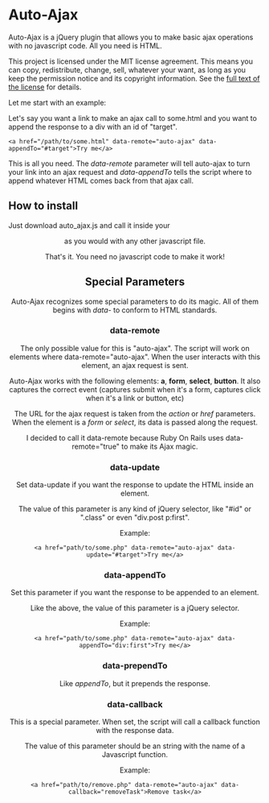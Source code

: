 # Auto-Ajax

Auto-Ajax is a jQuery plugin that allows you to make basic ajax operations with no javascript code. All you need is HTML.

This project is licensed under the MIT license agreement. This means you can copy, redistribute, change, sell, whatever your want, as long as you keep the permission notice and its copyright information. See the [full text of the license][1] for details.

Let me start with an example:

Let's say you want a link to make an ajax call to some.html and you want to append the response to a div with an id of "target".

    <a href="/path/to/some.html" data-remote="auto-ajax" data-appendTo="#target">Try me</a>

This is all you need. The _data-remote_ parameter will tell auto-ajax to turn your link into an ajax request and _data-appendTo_ tells the script where to append whatever HTML comes back from that ajax call.

## How to install

Just download auto_ajax.js and call it inside your <header> as you would with any other javascript file.

That's it. You need no javascript code to make it work!

## Special Parameters

Auto-Ajax recognizes some special parameters to do its magic. All of them begins with _data-_ to conform to HTML standards.

### **data-remote**

The only possible value for this is "auto-ajax". The script will work on elements where data-remote="auto-ajax". When the user interacts with this element, an ajax request is sent.

Auto-Ajax works with the following elements: **a**, **form**, **select**, **button**. It also captures the correct event (captures submit when it's a form, captures click when it's a link or button, etc)

The URL for the ajax request is taken from the _action_ or _href_ parameters. When the element is a _form_ or _select_, its data is passed along the request.

I decided to call it data-remote because Ruby On Rails uses data-remote="true" to make its Ajax magic.

### data-update

Set data-update if you want the response to update the HTML inside an element. 

The value of this parameter is any kind of jQuery selector, like "#id" or ".class" or even "div.post p:first".

Example:

    <a href="path/to/some.php" data-remote="auto-ajax" data-update="#target">Try me</a>

### data-appendTo

Set this parameter if you want the response to be appended to an element.

Like the above, the value of this parameter is a jQuery selector.

Example:

    <a href="path/to/some.php" data-remote="auto-ajax" data-appendTo="div:first">Try me</a>

### data-prependTo

Like _appendTo_, but it prepends the response.

### data-callback

This is a special parameter. When set, the script will call a callback function with the response data.

The value of this parameter should be an string with the name of a Javascript function.

Example:

    <a href="path/to/remove.php" data-remote="auto-ajax" data-callback="removeTask">Remove task</a>

[1]:/mit-license.txt
